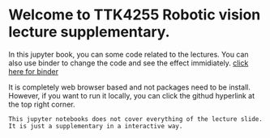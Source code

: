 # Welcome to TTK4255 Robotic vision lecture supplementary.

In this jupyter book, you can some code related to the lectures.
You can also use binder to change the code and see the effect immidiately.
[click here for binder](https://mybinder.org/v2/gh/Mauhing/TTK4255-robotic-vision-jupyter-book/main) 

It is completely web browser based and not packages need to be install.
However, if you want to run it locally, you can click the githud hyperlink at the top
right corner.

```{caution}
This jupyter notebooks does not cover everything of the lecture slide.
It is just a supplementary in a interactive way.
```
